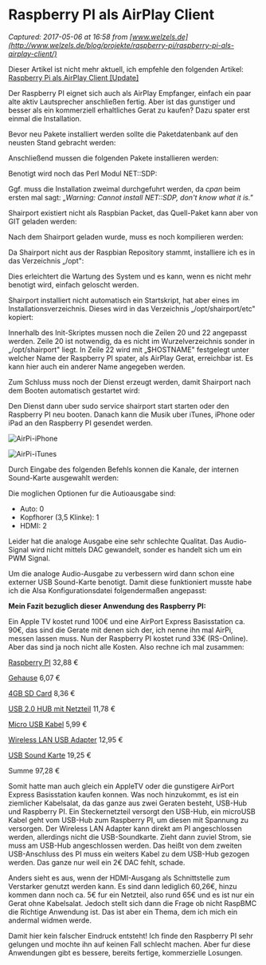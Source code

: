 # Raspberry PI als AirPlay Client

_Captured: 2017-05-06 at 16:58 from [www.welzels.de](http://www.welzels.de/blog/projekte/raspberry-pi/raspberry-pi-als-airplay-client/)_

Dieser Artikel ist nicht mehr aktuell, ich empfehle den folgenden Artikel: [Raspberry Pi als AirPlay Client [Update]](http://www.welzels.de/blog/2014/12/raspberry-pi-als-airplay-client-update/)

Der Raspberry PI eignet sich auch als AirPlay Empfanger, einfach ein paar alte aktiv Lautsprecher anschließen fertig. Aber ist das gunstiger und besser als ein kommerziell erhaltliches Gerat zu kaufen? Dazu spater erst einmal die Installation.

Bevor neu Pakete installiert werden sollte die Paketdatenbank auf den neusten Stand gebracht werden:

Anschließend mussen die folgenden Pakete installieren werden:

Benotigt wird noch das Perl Modul NET::SDP:

Ggf. muss die Installation zweimal durchgefuhrt werden, da _cpan_ beim ersten mal sagt: _„Warning: Cannot install NET::SDP, don't know what it is."_

Shairport existiert nicht als Raspbian Packet, das Quell-Paket kann aber von GIT geladen werden:

Nach dem Shairport geladen wurde, muss es noch kompilieren werden:

Da Shairport nicht aus der Raspbian Repository stammt, installiere ich es in das Verzeichnis „/opt":

Dies erleichtert die Wartung des System und es kann, wenn es nicht mehr benotigt wird, einfach geloscht werden.

Shairport installiert nicht automatisch ein Startskript, hat aber eines im Installationsverzeichnis. Dieses wird in das Verzeichnis „/opt/shairport/etc" kopiert:

Innerhalb des Init-Skriptes mussen noch die Zeilen 20 und 22 angepasst werden. Zeile 20 ist notwendig, da es nicht im Wurzelverzeichnis sonder in „/opt/shairport" liegt. In Zeile 22 wird mit „$HOSTNAME" festgelegt unter welcher Name der Raspberry PI spater, als AirPlay Gerat, erreichbar ist. Es kann hier auch ein anderer Name angegeben werden.

Zum Schluss muss noch der Dienst erzeugt werden, damit Shairport nach dem Booten automatisch gestartet wird:

Den Dienst dann uber sudo service shairport start starten oder den Raspberry PI neu booten. Danach kann die Musik uber iTunes, iPhone oder iPad an den Raspberry PI gesendet werden.

![AirPi-iPhone](http://www.welzels.de/blog/wp-content/uploads/2013/01/AirPi-iPhone-200x300.png)

![AirPi-iTunes](http://www.welzels.de/blog/wp-content/uploads/2013/01/AirPi-iTunes-300x200.png)

Durch Eingabe des folgenden Befehls konnen die Kanale, der internen Sound-Karte ausgewahlt werden:

Die moglichen Optionen fur die Autioausgabe sind:

  * Auto: 0
  * Kopfhorer (3,5 Klinke): 1
  * HDMI: 2

Leider hat die analoge Ausgabe eine sehr schlechte Qualitat. Das Audio-Signal wird nicht mittels DAC gewandelt, sonder es handelt sich um ein PWM Signal.

Um die analoge Audio-Ausgabe zu verbessern wird dann schon eine externer USB Sound-Karte benotigt. Damit diese funktioniert musste habe ich die Alsa Konfigurationsdatei folgendermaßen angepasst:

**Mein Fazit bezuglich dieser Anwendung des Raspberry PI:**

Ein Apple TV kostet rund 100€ und eine AirPort Express Basisstation ca. 90€, das sind die Gerate mit denen sich der, ich nenne ihn mal AirPi, messen lassen muss. Nun der Raspberry PI kostet rund 33€ (RS-Online). Aber das sind ja noch nicht alle Kosten. Also rechne ich mal zusammen:

[Raspberry PI](http://raspberrypi.rsdelivers.com/default.aspx?cl=1)
32,88 €

[Gehause](http://raspberrypi.rsdelivers.com/product/rs/raspberry-pi-type-b-case-white/casewht.aspx)
6,07 €

[4GB SD Card](http://www.amazon.de/SanDisk-Capacity-Speicherkarte-original-Handelsverpackung/dp/B000WQKOQM/ref=sr_1_2?m=A3JWKAKR8XB7XF&s=ce-de&ie=UTF8&qid=1357245745&sr=1-2)
8,36 €

[USB 2.0 HUB mit Netzteil](http://www.amazon.de/LogiLink-4-Port-Hub-Netzteil-schwarz/dp/B003ECC6O4/ref=sr_1_4?m=A3JWKAKR8XB7XF&s=ce-de&ie=UTF8&qid=1357246190&sr=1-4)
11,78 €

[Micro USB Kabel](http://www.amazon.de/AmazonBasics-2-0-Kabel-A-Stecker-Micro-B-Stecker-Meter/dp/B003ES5ZSW/ref=sr_1_2?s=ce-de&ie=UTF8&qid=1357246285&sr=1-2)
5,99 €

[Wireless LAN USB Adapter](http://www.amazon.de/EDIMAX-EW-7811UN-Wireless-Adapter-IEEE802-11b/dp/B003MTTJOY/ref=pd_bxgy_computers_img_y)
12,95 €

[USB Sound Karte](http://www.amazon.de/Creative-Soundblaster-Play-Soundkarte-extern/dp/B0028RZ23I/ref=sr_1_1?s=computers&ie=UTF8&qid=1357247403&sr=1-1)
19,25 €

Summe
97,28 €

Somit hatte man auch gleich ein AppleTV oder die gunstigere AirPort Express Basisstation kaufen konnen. Was noch hinzukommt, es ist ein ziemlicher Kabelsalat, da das ganze aus zwei Geraten besteht, USB-Hub und Raspberry PI. Ein Steckernetzteil versorgt den USB-Hub, ein microUSB Kabel geht vom USB-Hub zum Raspberry PI, um diesen mit Spannung zu versorgen. Der Wireless LAN Adapter kann direkt am PI angeschlossen werden, allerdings nicht die USB-Soundkarte. Zieht dann zuviel Strom, sie muss am USB-Hub angeschlossen werden. Das heißt von dem zweiten USB-Anschluss des PI muss ein weiters Kabel zu dem USB-Hub gezogen werden. Das ganze nur weil ein 2€ DAC fehlt, schade.

Anders sieht es aus, wenn der HDMI-Ausgang als Schnittstelle zum Verstarker genutzt werden kann. Es sind dann lediglich 60,26€, hinzu kommen dann noch ca. 5€ fur ein Netzteil, also rund 65€ und es ist nur ein Gerat ohne Kabelsalat. Jedoch stellt sich dann die Frage ob nicht RaspBMC die Richtige Anwendung ist. Das ist aber ein Thema, dem ich mich ein andermal widmen werde.

Damit hier kein falscher Eindruck entsteht! Ich finde den Raspberry PI sehr gelungen und mochte ihn auf keinen Fall schlecht machen. Aber fur diese Anwendungen gibt es bessere, bereits fertige, kommerzielle Losungen.
